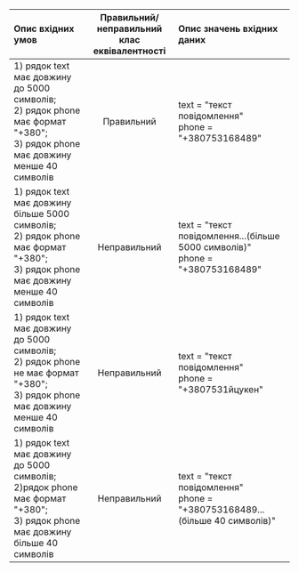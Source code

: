 |Опис вхідних умов|Правильний/неправильний <br> клас еквівалентності|Опис значень вхідних даних|
|:-|:-:|:-|
|1) рядок text  має довжину до 5000 символів; <br> 2) рядок phone має формат "+380"; <br> 3) рядок phone має довжину менше 40 символів|Правильний|text = "текст повідомлення" <br> phone = "+380753168489"|
|1) рядок text  має довжину більше 5000 символів; <br> 2) рядок phone має формат "+380"; <br> 3) рядок phone має довжину менше 40 символів|Неправильний|text = "текст повідомлення...(більше 5000 символів)" <br> phone = "+380753168489"|
|1) рядок text  має довжину до 5000 символів; <br> 2) рядок phone не має формат "+380"; <br> 3) рядок phone має довжину менше 40 символів|Неправильний|text = "текст повідомлення" <br> phone = "+3807531йцукен"|
|1) рядок text  має довжину до 5000 символів; <br> 2)рядок phone має формат "+380"; <br> 3) рядок phone має довжину більше 40 символів|Неправильний|text = "текст повідомлення" <br> phone = "+380753168489...(більше 40 символів)"|
